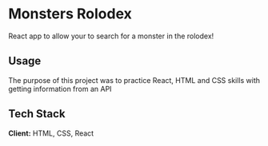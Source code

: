 # Monsters Rolodex

React app to allow your to search for a monster in the rolodex!

## Usage

The purpose of this project was to practice React, HTML and CSS skills with
getting information from an API

## Tech Stack

**Client:** HTML, CSS, React

